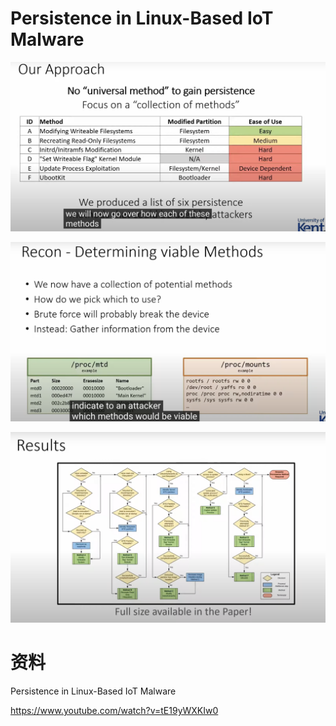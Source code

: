 # Persistence in Linux-Based IoT Malware

![image-20241115105137594](images/image-20241115105137594.png)



![image-20241115110322083](images/image-20241115110322083.png)



![image-20241115111035853](images/image-20241115111035853.png)

# 资料

Persistence in Linux-Based IoT Malware

https://www.youtube.com/watch?v=tE19yWXKIw0